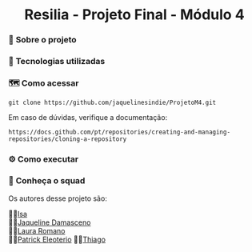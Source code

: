 <h1 align="center">Resilia - Projeto Final - Módulo 4 </h1>


### 📌 <strong>Sobre o projeto</strong>



### 🚀 <strong>Tecnologias utilizadas </strong>




### 🗺️ <strong>Como acessar</strong>



```shell
git clone https://github.com/jaquelinesindie/ProjetoM4.git
```

Em caso de dúvidas, verifique a documentação:
```shell
https://docs.github.com/pt/repositories/creating-and-managing-repositories/cloning-a-repository
```

### :gear: <strong>Como executar</strong>



### :busts_in_silhouette: <strong> Conheça o squad </strong>

Os autores desse projeto são:

👩‍💻[Isa](https://github.com/enilaester/) <br/>
👩‍💻[Jaqueline Damasceno](https://github.com/jaquelinesindie/) <br/>
👨‍💻[Laura Romano](https://github.com/joaorosa2/) <br/>
👩‍💻[Patrick Eleoterio](https://github.com/MarianaLobao/)
👩‍💻[Thiago](https://github.com/carolcandeias/) <br/>


